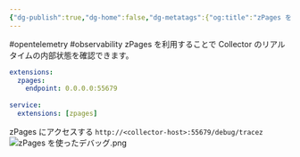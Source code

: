 ```yaml
---
{"dg-publish":true,"dg-home":false,"dg-metatags":{"og:title":"zPages を使ったデバッグ","og:image":"https://raw.githubusercontent.com/konnta0/blog2/refs/heads/main/konnta0.jpg","twitter:card":"summary","twitter:title":"zPages を使ったデバッグ","twitter:image":"https://raw.githubusercontent.com/konnta0/blog2/refs/heads/main/konnta0.jpg","twitter:site":"@konnta0"},"permalink":"/Engineering/Observability/OpenTelemetry/zPages を使ったデバッグ/","metatags":{"og:title":"zPages を使ったデバッグ","og:image":"https://raw.githubusercontent.com/konnta0/blog2/refs/heads/main/konnta0.jpg","twitter:card":"summary","twitter:title":"zPages を使ったデバッグ","twitter:image":"https://raw.githubusercontent.com/konnta0/blog2/refs/heads/main/konnta0.jpg","twitter:site":"@konnta0"},"dgPassFrontmatter":true,"created":"2025-01-29T03:12:55.830+09:00"}
---
```


#opentelemetry #observability 
zPages を利用することで Collector のリアルタイムの内部状態を確認できます。

```yaml
extensions:  
  zpages:  
    endpoint: 0.0.0.0:55679  
  
service:  
  extensions: [zpages]
```

zPages にアクセスする
`http://<collector-host>:55679/debug/tracez`
![zPages を使ったデバッグ.png](/img/user/Engineering/Observability/OpenTelemetry/zPages%20%E3%82%92%E4%BD%BF%E3%81%A3%E3%81%9F%E3%83%87%E3%83%90%E3%83%83%E3%82%B0.png)